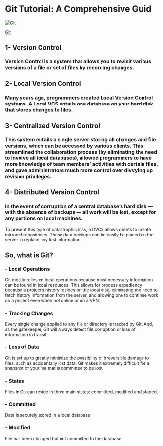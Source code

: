
# Git Tutorial: A Comprehensive Guid 
![Git](https://blog.udemy.com/wp-content/uploads/2015/08/banner_GIT.jpg)

[Git](https://blog.udemy.com/git-tutorial-a-comprehensive-guide)

##  1- Version Control
### Version Control is a system that allows you to revisit various versions of a file or set of files by recording changes.

## 2- Local Version Control
### Many years ago, programmers created Local Version Control systems. A Local VCS entails one database on your hard disk that stores changes to files.

##  3- Centralized Version Control
### This system entails a single server storing all changes and file versions, which can be accessed by various clients. This streamlined the collaboration process (by eliminating the need to involve all local databases), allowed programmers to have more knowledge of team members’ activities with certain files, and gave administrators much more control over divvying up revision privileges.
  
## 4- Distributed Version Control

### In the event of corruption of a central database’s hard disk — with the absence of backups — all work will be lost, except for any portions on local machines.

To prevent this type of catastrophic loss, a DVCS allows clients to create mirrored repositories. These data backups can be easily be placed on the server to replace any lost information.


## So, what is Git?
### - Local Operations

Git mostly relies on local operations because most necessary information can be found in local resources. This allows for process expediency because a project’s history resides on the local disk, eliminating the need to fetch history information from the server, and allowing one to continue work on a project even when not online or on a VPN.

### - Tracking Changes

Every single change applied to any file or directory is tracked by Git. And, as the gatekeeper, Git will always detect file corruption or loss of information in transit.

### - Loss of Data

Git is set up to greatly minimize the possibility of irreversible damage to files, such as accidentally lost data. Git makes it extremely difficult for a snapshot of your file that is committed to be lost.

### - States

Files in Git can reside in three main states: committed, modified and staged.

### - Committed

Data is securely stored in a local database

### - Modified

File has been changed but not committed to the database
